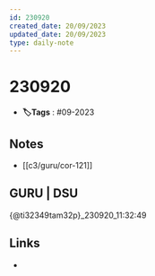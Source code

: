 ```yaml
---
id: 230920
created_date: 20/09/2023
updated_date: 20/09/2023
type: daily-note
---
```


# 230920
- **🏷️Tags** : #09-2023  

## Notes
- [[c3/guru/cor-121]]   

## GURU | DSU

{@ti32349tam32p}_230920_11:32:49


## Links
- 
